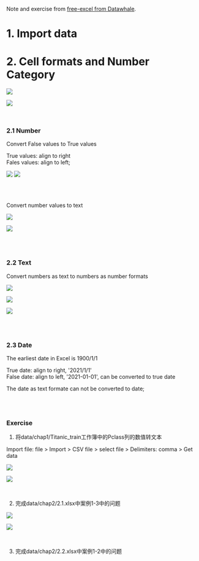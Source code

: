 Note and exercise from [free-excel from Datawhale](https://github.com/yifan611/free-excel/blob/main/1.%20%E6%95%B0%E6%8D%AE%E7%BC%98%E4%BD%95%E8%80%8C%E6%9D%A5.md).

# 1. Import data


# 2. Cell formats and Number Category

![](https://github.com/yifan611/Practice/blob/main/Excel/img/Screenshot%202022-10-12%20at%2022.23.43.png)

![](https://github.com/yifan611/Practice/blob/main/Excel/img/Screenshot%202022-10-12%20at%2021.48.36.png)     

<br />

### 2.1 Number
Convert False values to True values

True values: align to right <br />
Fales values: align to left;

![](https://github.com/yifan611/Practice/blob/main/Excel/img/Screenshot%202022-10-12%20at%2021.24.06.png)
![](https://github.com/yifan611/Practice/blob/main/Excel/img/Screenshot%202022-10-12%20at%2021.24.27.png)

<br />
<br />

Convert number values to text

![](https://github.com/yifan611/Practice/blob/main/Excel/img/Screenshot%202022-10-12%20at%2022.40.34.png)

![](https://github.com/yifan611/Practice/blob/main/Excel/img/Screenshot%202022-10-12%20at%2022.41.12.png)

<br />
<br />

### 2.2 Text

Convert numbers as text to numbers as number formats

![](https://github.com/yifan611/Practice/blob/main/Excel/img/Screenshot%202022-10-12%20at%2023.26.42.png)

![](https://github.com/yifan611/Practice/blob/main/Excel/img/Screenshot%202022-10-12%20at%2023.26.59.png)

![](https://github.com/yifan611/Practice/blob/main/Excel/img/Screenshot%202022-10-12%20at%2023.27.07.png)

<br />
<br />



### 2.3 Date

The earliest date in Excel is 1900/1/1

True date: align to right, '2021/1/1' <br />
False date: align to left, '2021-01-01', can be converted to true date

The date as text formate can not be converted to date;

<br />
<br />

### Exercise
1. 将data/chap1/Titanic_train工作簿中的Pclass列的数值转文本

Import file: file > Import > CSV file > select file > Delimiters: comma > Get data

![](https://github.com/yifan611/Practice/blob/main/Excel/img/Screenshot%202022-10-12%20at%2023.54.13.png)

![](https://github.com/yifan611/Practice/blob/main/Excel/img/Screenshot%202022-10-12%20at%2023.54.27.png)

<br />

2. 完成data/chap2/2.1.xlsx中案例1-3中的问题

![](https://github.com/yifan611/Practice/blob/main/Excel/img/Screenshot%202022-10-13%20at%2000.12.45.png)

![](https://github.com/yifan611/Practice/blob/main/Excel/img/Screenshot%202022-10-13%20at%2000.12.18.png)

<br />

3. 完成data/chap2/2.2.xlsx中案例1-2中的问题


